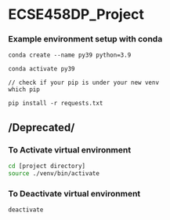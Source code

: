 # ECSE458DP_Project

### Example environment setup with conda
```
conda create --name py39 python=3.9

conda activate py39   

// check if your pip is under your new venv
which pip

pip install -r requests.txt
```


/Deprecated/
---------------------------------------

### To Activate virtual environment
```Bash
cd [project directory]
source ./venv/bin/activate
```

### To Deactivate virtual environment
```Bash
deactivate
```
